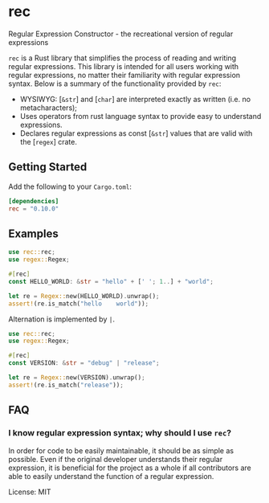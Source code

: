 # rec

Regular Expression Constructor - the recreational version of regular expressions

`rec` is a Rust library that simplifies the process of reading and writing regular expressions.
This library is intended for all users working with regular expressions, no matter their
familiarity with regular expression syntax. Below is a summary of the functionality provided by
`rec`:

- WYSIWYG: [`&str`] and [`char`] are interpreted exactly as written (i.e. no metacharacters);
- Uses operators from rust language syntax to provide easy to understand expressions.
- Declares regular expressions as const [`&str`] values that are valid with the [`regex`]
crate.

## Getting Started

Add the following to your `Cargo.toml`:

```toml
[dependencies]
rec = "0.10.0"
```

## Examples
```rust
use rec::rec;
use regex::Regex;

#[rec]
const HELLO_WORLD: &str = "hello" + [' '; 1..] + "world";

let re = Regex::new(HELLO_WORLD).unwrap();
assert!(re.is_match("hello    world"));
```

Alternation is implemented by `|`.

```rust
use rec::rec;
use regex::Regex;

#[rec]
const VERSION: &str = "debug" | "release";

let re = Regex::new(VERSION).unwrap();
assert!(re.is_match("release"));
```

## FAQ

### I know regular expression syntax; why should I use `rec`?

In order for code to be easily maintainable, it should be as simple as possible. Even if the
original developer understands their regular expression, it is beneficial for the project as a
whole if all contributors are able to easily understand the function of a regular expression.

License: MIT
